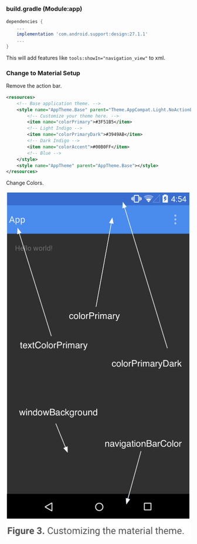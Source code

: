 ### build.gradle (Module:app)
```gradle
dependencies {
    ...
    implementation 'com.android.support:design:27.1.1'
    ...
}
```

This will add features like `tools:showIn="navigation_view"` to xml.

### Change to Material Setup

Remove the action bar.

```xml
<resources>
    <!-- Base application theme. -->
    <style name="AppTheme.Base" parent="Theme.AppCompat.Light.NoActionBar">
        <!-- Customize your theme here. -->
        <item name="colorPrimary">#3F51B5</item>
        <!-- Light Indigo -->
        <item name="colorPrimaryDark">#3949AB</item>
        <!-- Dark Indigo -->
        <item name="colorAccent">#00B0FF</item>
        <!-- Blue -->
    </style>
    <style name="AppTheme" parent="AppTheme.Base"></style>
</resources>
```

Change Colors.

![Color reference](https://github.com/RobertAron/AndroidNotes/blob/master/res/color-notes.png)
